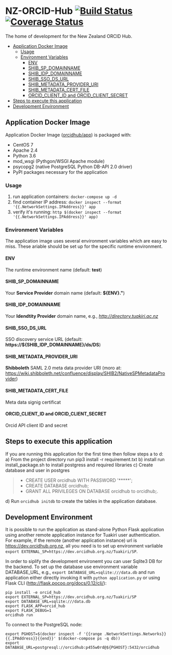 # NZ-ORCID-Hub [![Build Status](https://travis-ci.org/Royal-Society-of-New-Zealand/NZ-ORCID-Hub.svg?branch=master)](https://travis-ci.org/Royal-Society-of-New-Zealand/NZ-ORCID-Hub)[![Coverage Status](https://coveralls.io/repos/github/Royal-Society-of-New-Zealand/NZ-ORCID-Hub/badge.svg)](https://coveralls.io/github/Royal-Society-of-New-Zealand/NZ-ORCID-Hub)
The home of development for the New Zealand ORCID Hub.

- [Application Docker Image](#application-docker-image)
  * [Usage](#usage)
  * [Environment Variables](#environment-variables)
    + [ENV](#env)
    + [SHIB_SP_DOMAINNAME](#shib-sp-domainname)
    + [SHIB_IDP_DOMAINNAME](#shib-idp-domainname)
    + [SHIB_SSO_DS_URL](#shib-sso-ds-url)
    + [SHIB_METADATA_PROVIDER_URI](#shib-metadata-provider-uri)
    + [SHIB_METADATA_CERT_FILE](#shib-metadata-cert-file)
    + [ORCID_CLIENT_ID and ORCID_CLIENT_SECRET](#orcid-client-id-and-orcid-client-secret)
- [Steps to execute this application](#steps-to-execute-this-application)
- [Development Environment](#development-environment)


## Application Docker Image

Application Docker Image ([orcidhub/app](https://hub.docker.com/r/orcidhub/app/)) is packaged with:
 - CentOS 7
 - Apache 2.4
 - Python 3.6
 - mod_wsgi (Pythgon/WSGI Apache module)
 - psycopg2 (native PostgreSQL Python DB-API 2.0 driver)
 - PyPI packages necessary for the application

### Usage 

1. run application containers: `docker-compose up -d`
1. find container IP address: `docker inspect --format '{{.NetworkSettings.IPAddress}}' app`
1. verify it's running: `http $(docker inspect --format '{{.NetworkSettings.IPAddress}}' app)`

### Environment Variables

The application image uses several environment variables which are easy to miss. These ariable should be set up for the specific runtime environment.

#### ENV

The runtime environment name (default: **test**)

#### SHIB_SP_DOMAINNAME

Your **Service Provider** domain name (default: **${ENV}.<container domainname>"**)

#### SHIB_IDP_DOMAINNAME

Your **Idendtity Provider** domain name, e.g., *http://directory.tuakiri.ac.nz*

#### SHIB_SSO_DS_URL

SSO discovery service URL (default: **https://${SHIB_IDP_DOMAINNAME}/ds/DS**)

#### SHIB_METADATA_PROVIDER_URI

**Shibboleth** SAML 2.0 meta data provider URI (moro at: https://wiki.shibboleth.net/confluence/display/SHIB2/NativeSPMetadataProvider)

#### SHIB_METADATA_CERT_FILE

Meta data signig certificat

#### ORCID_CLIENT_ID and ORCID_CLIENT_SECRET

Orcid API client ID and secret

## Steps to execute this application

If you are running this application for the first time then follow steps a to d:
	a) From the project directory run pip3 install -r requirement.txt
	b) install run install_package.sh to install postgress and required libraries
	c) Create database and user in postgres
	
> - CREATE USER orcidhub WITH PASSWORD '*****';
> - CREATE DATABASE orcidhub;
> - GRANT ALL PRIVILEGES ON DATABASE orcidhub to orcidhub;.


d) Run `orcidhub initdb` to create the tables in the application database.


## Development Environment

It is possible to run the application as stand-alone Python Flask application using another remote
application instance for Tuakiri user authentication. For example, if the remote 
(another application instance) url is https://dev.orcidhub.org.nz, all you need is to set up 
environment varliable `export EXTERNAL_SP=https://dev.orcidhub.org.nz/Tuakiri/SP`.

In order to siplify the development environemt you can user Sqlite3 DB for the backend. 
To set up the database use environment variable DATABASE_URL, e.g., 
`export DATABASE_URL=sqlite:///data.db` and run application
either directly invoking it with `python application.py` or using Flask CLI 
(http://flask.pocoo.org/docs/0.12/cli/):

```
pip install -e orcid_hub
export EXTERNAL_SP=https://dev.orcidhub.org.nz/Tuakiri/SP
export DATABASE_URL=sqlite:///data.db
export FLASK_APP=orcid_hub
export FLASK_DEBUG=1
orcidhub run
```

To connect to the PostgreSQL node:

```
export PGHOST=$(docker inspect -f '{{range .NetworkSettings.Networks}}{{.IPAddress}}{{end}}' $(docker-compose ps -q db))
export DATABASE_URL=postgresql://orcidhub:p455w0rd@${PGHOST}:5432/orcidhub
```
